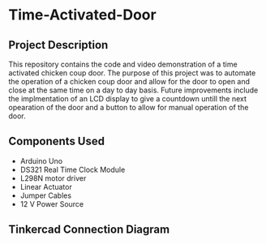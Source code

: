 # Time-Activated-Door
## Project Description
This repository contains the code and video demonstration of a time activated chicken coup door. The purpose of this project was to automate the operation of a chicken coup door and allow for the door to open and close at the same time on a day to day basis. Future improvements include the implmentation of an LCD display to give a countdown untill the next opearation of the door and a button to allow for manual operation of the door.
## Components Used 
- Arduino Uno
- DS321 Real Time Clock Module
- L298N motor driver
- Linear Actuator
- Jumper Cables
- 12 V Power Source
## Tinkercad Connection Diagram



